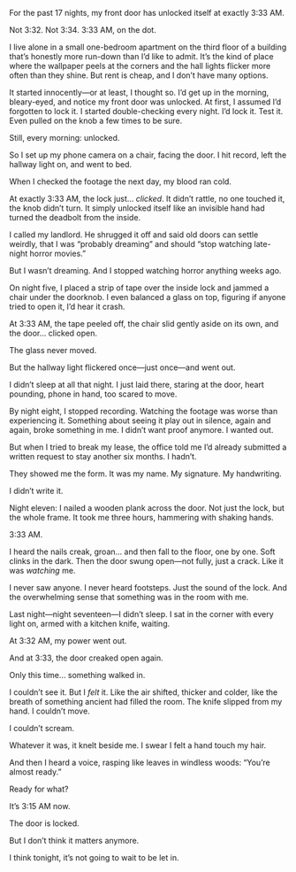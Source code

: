 


For the past 17 nights, my front door has unlocked itself at exactly 3:33 AM.

Not 3:32. Not 3:34. 3:33 AM, on the dot.

I live alone in a small one-bedroom apartment on the third floor of a building that’s honestly more run-down than I’d like to admit. It’s the kind of place where the wallpaper peels at the corners and the hall lights flicker more often than they shine. But rent is cheap, and I don’t have many options.

It started innocently—or at least, I thought so. I’d get up in the morning, bleary-eyed, and notice my front door was unlocked. At first, I assumed I’d forgotten to lock it. I started double-checking every night. I’d lock it. Test it. Even pulled on the knob a few times to be sure.

Still, every morning: unlocked.

So I set up my phone camera on a chair, facing the door. I hit record, left the hallway light on, and went to bed.

When I checked the footage the next day, my blood ran cold.

At exactly 3:33 AM, the lock just… *clicked*. It didn’t rattle, no one touched it, the knob didn’t turn. It simply unlocked itself like an invisible hand had turned the deadbolt from the inside.

I called my landlord. He shrugged it off and said old doors can settle weirdly, that I was “probably dreaming” and should “stop watching late-night horror movies.”

But I wasn’t dreaming. And I stopped watching horror anything weeks ago.

On night five, I placed a strip of tape over the inside lock and jammed a chair under the doorknob. I even balanced a glass on top, figuring if anyone tried to open it, I’d hear it crash.

At 3:33 AM, the tape peeled off, the chair slid gently aside on its own, and the door… clicked open.

The glass never moved.

But the hallway light flickered once—just once—and went out.

I didn’t sleep at all that night. I just laid there, staring at the door, heart pounding, phone in hand, too scared to move.

By night eight, I stopped recording. Watching the footage was worse than experiencing it. Something about seeing it play out in silence, again and again, broke something in me. I didn’t want proof anymore. I wanted out.

But when I tried to break my lease, the office told me I’d already submitted a written request to stay another six months. I hadn’t.

They showed me the form. It was my name. My signature. My handwriting.

I didn’t write it.

Night eleven: I nailed a wooden plank across the door. Not just the lock, but the whole frame. It took me three hours, hammering with shaking hands.

3:33 AM.

I heard the nails creak, groan… and then fall to the floor, one by one. Soft clinks in the dark. Then the door swung open—not fully, just a crack. Like it was *watching* me.

I never saw anyone. I never heard footsteps. Just the sound of the lock. And the overwhelming sense that something was in the room with me.

Last night—night seventeen—I didn’t sleep. I sat in the corner with every light on, armed with a kitchen knife, waiting.

At 3:32 AM, my power went out.

And at 3:33, the door creaked open again.

Only this time… something walked in.

I couldn’t see it. But I *felt* it. Like the air shifted, thicker and colder, like the breath of something ancient had filled the room. The knife slipped from my hand. I couldn’t move.

I couldn’t scream.

Whatever it was, it knelt beside me. I swear I felt a hand touch my hair.

And then I heard a voice, rasping like leaves in windless woods:
“You’re almost ready.”

Ready for what?

It’s 3:15 AM now.

The door is locked.

But I don’t think it matters anymore.

I think tonight, it’s not going to wait to be let in.
